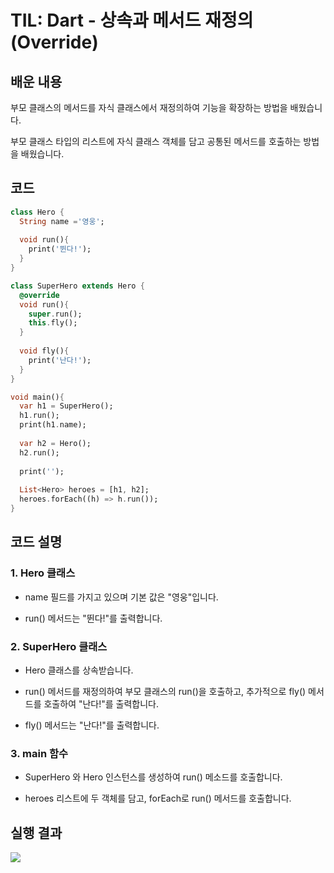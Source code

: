 # TIL: Dart - 상속과 메서드 재정의 (Override)
## 배운 내용
부모 클래스의 메서드를 자식 클래스에서 재정의하여 기능을 확장하는 방법을 배웠습니다.

부모 클래스 타입의 리스트에 자식 클래스 객체를 담고 공통된 메서드를 호출하는 방법을 배웠습니다.
## 코드
```dart
class Hero {
  String name ='영웅';
 
  void run(){
    print('뛴다!');
  }
}

class SuperHero extends Hero {
  @override
  void run(){
    super.run();
    this.fly();
  }
 
  void fly(){
    print('난다!');
  }
}

void main(){
  var h1 = SuperHero();
  h1.run();
  print(h1.name);
 
  var h2 = Hero();
  h2.run();
 
  print('');
 
  List<Hero> heroes = [h1, h2];
  heroes.forEach((h) => h.run());
}
```
## 코드 설명
### 1. Hero 클래스

- name 필드를 가지고 있으며 기본 값은 "영웅"입니다.

- run() 메서드는 "뛴다!"를 출력합니다.

### 2. SuperHero 클래스

- Hero 클래스를 상속받습니다.

- run() 메서드를 재정의하여 부모 클래스의 run()을 호출하고, 추가적으로 fly() 메서드를 호출하여 "난다!"를 출력합니다.

- fly() 메서드는 "난다!"를 출력합니다.

### 3. main 함수

- SuperHero 와 Hero 인스턴스를 생성하여 run() 메소드를 호출합니다.

- heroes 리스트에 두 객체를 담고, forEach로 run() 메서드를 호출합니다.

## 실행 결과
![](https://github.com/YOUHEETAE/mygit/blob/main/%ED%99%94%EB%A9%B4%20%EC%BA%A1%EC%B2%98%202025-03-30%20221852.jpg)
